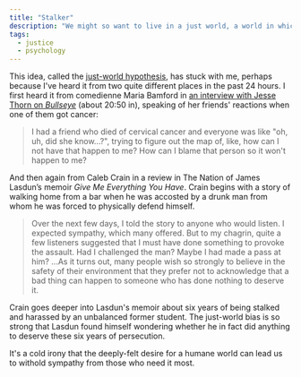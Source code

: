 ```yaml
---
title: "Stalker"
description: "We might so want to live in a just world, a world in which bad things never happen to good people, that we try to blame those good people (even when it's ourselves) for the bad things that happen to them."
tags:
  - justice
  - psychology
---
```


This idea, called the [just-world hypothesis](http://en.wikipedia.org/wiki/Just-world_hypothesis), has stuck with me, perhaps because I've heard it from two quite different places in the past 24 hours. I first heard it from comedienne Maria Bamford in [an interview with Jesse Thorn on *Bullseye*](https://soundcloud.com/bullseye-with-jesse-thorn/maria-bamford) (about 20:50 in), speaking of her friends' reactions when one of them got cancer:

> I had a friend who died of cervical cancer and everyone was like "oh, uh, did she know...?", trying to figure out the map of, like, how can I not have that happen to me? How can I blame that person so it won't happen to me?

And then again from Caleb Crain in a review in The Nation of James Lasdun’s memoir *Give Me Everything You Have*. Crain begins with a story of walking home from a bar when he was accosted by a drunk man from whom he was forced to physically defend himself.

> Over the next few days, I told the story to anyone who would listen. I expected sympathy, which many offered. But to my chagrin, quite a few listeners suggested that I must have done something to provoke the assault. Had I challenged the man? Maybe I had made a pass at him?
> ...As it turns out, many people wish so strongly to believe in the safety of their environment that they prefer not to acknowledge that a bad thing can happen to someone who has done nothing to deserve it.

Crain goes deeper into Lasdun's memoir about six years of being stalked and harassed by an unbalanced former student. The just-world bias is so strong that Lasdun found himself wondering whether he in fact did anything to deserve these six years of persecution.

It's a cold irony that the deeply-felt desire for a humane world can lead us to withold sympathy from those who need it most.
